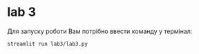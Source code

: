 # lab 3
Для запуску роботи Вам потрібно ввести команду у термінал:
```
streamlit run lab3/lab3.py
```